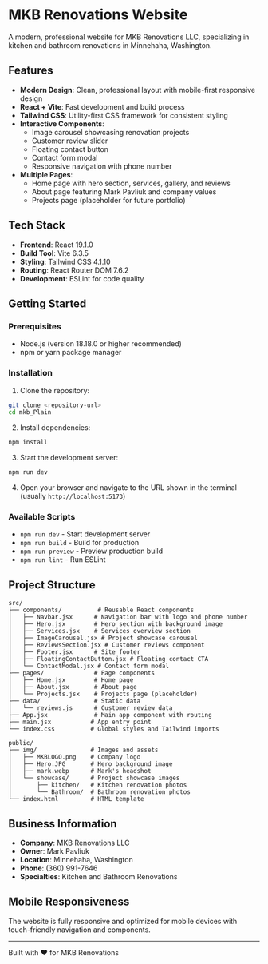 # MKB Renovations Website

A modern, professional website for MKB Renovations LLC, specializing in kitchen and bathroom renovations in Minnehaha, Washington.

## Features

- **Modern Design**: Clean, professional layout with mobile-first responsive design
- **React + Vite**: Fast development and build process
- **Tailwind CSS**: Utility-first CSS framework for consistent styling
- **Interactive Components**:
  - Image carousel showcasing renovation projects
  - Customer review slider
  - Floating contact button
  - Contact form modal
  - Responsive navigation with phone number
- **Multiple Pages**:
  - Home page with hero section, services, gallery, and reviews
  - About page featuring Mark Pavliuk and company values
  - Projects page (placeholder for future portfolio)

## Tech Stack

- **Frontend**: React 19.1.0
- **Build Tool**: Vite 6.3.5
- **Styling**: Tailwind CSS 4.1.10
- **Routing**: React Router DOM 7.6.2
- **Development**: ESLint for code quality

## Getting Started

### Prerequisites

- Node.js (version 18.18.0 or higher recommended)
- npm or yarn package manager

### Installation

1. Clone the repository:
```bash
git clone <repository-url>
cd mkb_Plain
```

2. Install dependencies:
```bash
npm install
```

3. Start the development server:
```bash
npm run dev
```

4. Open your browser and navigate to the URL shown in the terminal (usually `http://localhost:5173`)

### Available Scripts

- `npm run dev` - Start development server
- `npm run build` - Build for production
- `npm run preview` - Preview production build
- `npm run lint` - Run ESLint

## Project Structure

```
src/
├── components/          # Reusable React components
│   ├── Navbar.jsx      # Navigation bar with logo and phone number
│   ├── Hero.jsx        # Hero section with background image
│   ├── Services.jsx    # Services overview section
│   ├── ImageCarousel.jsx # Project showcase carousel
│   ├── ReviewsSection.jsx # Customer reviews component
│   ├── Footer.jsx      # Site footer
│   ├── FloatingContactButton.jsx # Floating contact CTA
│   └── ContactModal.jsx # Contact form modal
├── pages/              # Page components
│   ├── Home.jsx        # Home page
│   ├── About.jsx       # About page
│   └── Projects.jsx    # Projects page (placeholder)
├── data/               # Static data
│   └── reviews.js      # Customer review data
├── App.jsx             # Main app component with routing
├── main.jsx           # App entry point
└── index.css          # Global styles and Tailwind imports

public/
├── img/               # Images and assets
│   ├── MKBLOGO.png    # Company logo
│   ├── Hero.JPG       # Hero background image
│   ├── mark.webp      # Mark's headshot
│   └── showcase/      # Project showcase images
│       ├── kitchen/   # Kitchen renovation photos
│       └── Bathroom/  # Bathroom renovation photos
└── index.html         # HTML template
```

## Business Information

- **Company**: MKB Renovations LLC
- **Owner**: Mark Pavliuk
- **Location**: Minnehaha, Washington
- **Phone**: (360) 991-7646
- **Specialties**: Kitchen and Bathroom Renovations

## Mobile Responsiveness

The website is fully responsive and optimized for mobile devices with touch-friendly navigation and components.

---

Built with ❤️ for MKB Renovations
